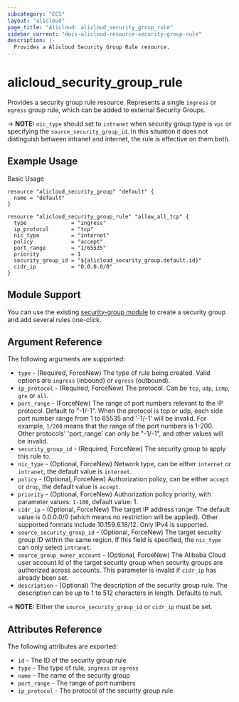 ```yaml
---
subcategory: "ECS"
layout: "alicloud"
page_title: "Alicloud: alicloud_security_group_rule"
sidebar_current: "docs-alicloud-resource-security-group-rule"
description: |-
  Provides a Alicloud Security Group Rule resource.
---
```


# alicloud\_security\_group\_rule

Provides a security group rule resource.
Represents a single `ingress` or `egress` group rule, which can be added to external Security Groups.

-> **NOTE:**  `nic_type` should set to `intranet` when security group type is `vpc` or specifying the `source_security_group_id`. In this situation it does not distinguish between intranet and internet, the rule is effective on them both.


## Example Usage

Basic Usage

```
resource "alicloud_security_group" "default" {
  name = "default"
}

resource "alicloud_security_group_rule" "allow_all_tcp" {
  type              = "ingress"
  ip_protocol       = "tcp"
  nic_type          = "internet"
  policy            = "accept"
  port_range        = "1/65535"
  priority          = 1
  security_group_id = "${alicloud_security_group.default.id}"
  cidr_ip           = "0.0.0.0/0"
}
```

## Module Support

You can use the existing [security-group module](https://registry.terraform.io/modules/alibaba/security-group/alicloud) 
to create a security group and add several rules one-click.

## Argument Reference

The following arguments are supported:

* `type` - (Required, ForceNew) The type of rule being created. Valid options are `ingress` (inbound) or `egress` (outbound).
* `ip_protocol` - (Required, ForceNew) The protocol. Can be `tcp`, `udp`, `icmp`, `gre` or `all`.
* `port_range` - (ForceNew) The range of port numbers relevant to the IP protocol. Default to "-1/-1". When the protocol is tcp or udp, each side port number range from 1 to 65535 and '-1/-1' will be invalid.
  For example, `1/200` means that the range of the port numbers is 1-200. Other protocols' 'port_range' can only be "-1/-1", and other values will be invalid.
* `security_group_id` - (Required, ForceNew) The security group to apply this rule to.
* `nic_type` - (Optional, ForceNew) Network type, can be either `internet` or `intranet`, the default value is `internet`.
* `policy` - (Optional, ForceNew) Authorization policy, can be either `accept` or `drop`, the default value is `accept`.
* `priority` - (Optional, ForceNew) Authorization policy priority, with parameter values: `1-100`, default value: 1.
* `cidr_ip` - (Optional, ForceNew) The target IP address range. The default value is 0.0.0.0/0 (which means no restriction will be applied). Other supported formats include 10.159.6.18/12. Only IPv4 is supported.
* `source_security_group_id` - (Optional, ForceNew) The target security group ID within the same region. If this field is specified, the `nic_type` can only select `intranet`.
* `source_group_owner_account` - (Optional, ForceNew) The Alibaba Cloud user account Id of the target security group when security groups are authorized across accounts.  This parameter is invalid if `cidr_ip` has already been set.
* `description` - (Optional) The description of the security group rule. The description can be up to 1 to 512 characters in length. Defaults to null.

-> **NOTE:**  Either the `source_security_group_id` or `cidr_ip` must be set.

## Attributes Reference

The following attributes are exported:

* `id` - The ID of the security group rule
* `type` - The type of rule, `ingress` or `egress`
* `name` - The name of the security group
* `port_range` - The range of port numbers
* `ip_protocol` - The protocol of the security group rule
